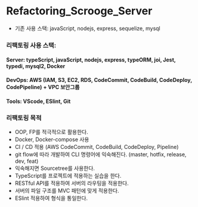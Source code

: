 # Refactoring_Scrooge_Server

* 기존 사용 스택: javaScript, nodejs, express, sequelize, mysql
### 리팩토링 사용 스택: 
#### Server: typeScript, javaScript, nodejs, express, typeORM, joi, Jest, typedi, mysql2, Docker
#### DevOps: AWS (IAM, S3, EC2, RDS, CodeCommit, CodeBuild, CodeDeploy, CodePipeline) + VPC 보안그룹
#### Tools: VScode, ESlint, Git

### 리팩토링 목적
* OOP, FP를 적극적으로 활용한다.
* Docker, Docker-compose 사용
* CI / CD 적용 (AWS CodeCommit, CodeBuild, CodeDeploy, Pipeline)
* git flow에 따라 개발하여 CLI 명령어에 익숙해진다. (master, hotfix, release, dev, feat)
*   익숙해지면 Sourcetree를 사용한다.
* TypeScript를 프로젝트에 적용하는 실습을 한다.
* RESTful API를 적용하여 서버의 라우팅을 적용한다.
* 서버의 파일 구조를 MVC 패턴에 맞게 적용한다.
* ESlint 적용하여 형식을 통일한다.
